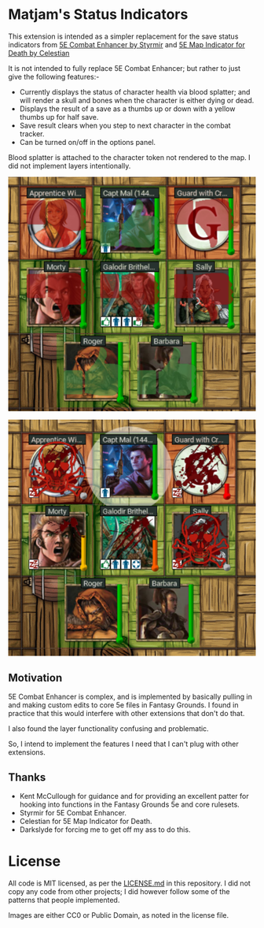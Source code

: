 # Matjam's Status Indicators

This extension is intended as a simpler replacement for the save status indicators 
from [5E Combat Enhancer by Styrmir](https://www.fantasygrounds.com/forums/showthread.php?47146-5e-Combat-Enhancer-(built-on-retired-GPL-Advanced-Kombat-extension)) and [5E Map Indicator for Death by Celestian](https://www.fantasygrounds.com/forums/showthread.php?38059-5E-Map-Indicator-for-Death)

It is not intended to fully replace 5E Combat Enhancer; but rather to just give the following features:-

* Currently displays the status of character health via blood splatter; and
  will render a skull and bones when the character is either dying or dead.
* Displays the result of a save as a thumbs up or down with a yellow thumbs
  up for half save.
* Save result clears when you step to next character in the combat tracker.
* Can be turned on/off in the options panel.

Blood splatter is attached to the character token not rendered to the map. 
I did not implement layers intentionally.

![Failed Saves](screenshot_1.png)

![Dead and Dying](screenshot_2.png)

## Motivation

5E Combat Enhancer is complex, and is implemented by basically pulling in and
making custom edits to core 5e files in Fantasy Grounds. I found in practice
that this would interfere with other extensions that don't do that.

I also found the layer functionality confusing and problematic.

So, I intend to implement the features I need that I can't plug with other
extensions.

## Thanks

* Kent McCullough for guidance and for providing an excellent patter for
  hooking into functions in the Fantasy Grounds 5e and core rulesets.
* Styrmir for 5E Combat Enhancer.
* Celestian for 5E Map Indicator for Death.
* Darkslyde for forcing me to get off my ass to do this.

# License

All code is MIT licensed, as per the [LICENSE.md](LICENSE.md) in this
repository. I did not copy any code from other projects; I did however follow
some of the patterns that people implemented.

Images are either CC0 or Public Domain, as noted in the license file.

